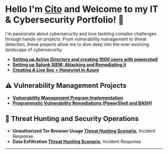 #  Hello I'm <a href="www.linkedin.com/in/cito-scott-60b906123">Cito</a> and Welcome to my IT & Cybersecurity Portfolio! 🔐

I'm passionate about cybersecurity and love tackling complex challenges through hands-on projects. From vulnerability management to threat detection, these projects allow me to dive deep into the ever-evolving landscape of cybersecurity.


- **[Setting up Active Directory and creating 1000 users with powershell](https://github.com/citoscott/ActiveDirectoryLab/blob/main/README.md)**
- **[Setting up Splunk SIEM: Attacking and Remediating it](https://github.com/citoscott/Splunk-SIEM/blob/main/README.md)**
- **[Creating A Live Soc + Honeynet In Azure](https://github.com/citoscott/SocHoneynet/blob/main/README.md)**

## ⚠️ Vulnerability Management Projects

- **[Vulnerability Management Program Implementation](https://github.com/citoscott/VulnerabilityManagementProgram)**
- **[Programmatic Vulnerability Remediations (PowerShell and BASH)](https://github.com/citoscott/programmatic-vulnerability-remediations/blob/main/README.md)**

## 🚨 Threat Hunting and Security Operations

- **Unauthorized Tor Browser Usage [Threat Hunting Scenario](https://github.com/citoscott/threat-hunting-scenario-tor)**, Incident Response 
- **Data Exfiltration [Threat Hunting Scenario](https://github.com/citoscott/Data-Exfiltration-Threat-Hunt)**, Incident Response 

<hr/>

